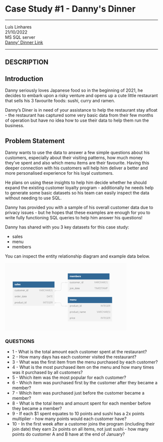 
# **Case Study #1 - Danny's Dinner**
------ 
 Luís Linhares<br>
 21/10/2022<br>
 MS SQL server<br>
 [Danny' Dinner Link](https://8weeksqlchallenge.com/case-study-1/) <br>

-----
## DESCRIPTION
## Introduction
Danny seriously loves Japanese food so in the beginning of 2021, he decides to embark upon a risky venture and opens up a cute little restaurant that sells his 3 favourite foods: sushi, curry and ramen.

Danny’s Diner is in need of your assistance to help the restaurant stay afloat - the restaurant has captured some very basic data from their few months of operation but have no idea how to use their data to help them run the business.

## Problem Statement
Danny wants to use the data to answer a few simple questions about his customers, especially about their visiting patterns, how much money they’ve spent and also which menu items are their favourite. Having this deeper connection with his customers will help him deliver a better and more personalised experience for his loyal customers.

He plans on using these insights to help him decide whether he should expand the existing customer loyalty program - additionally he needs help to generate some basic datasets so his team can easily inspect the data without needing to use SQL.

Danny has provided you with a sample of his overall customer data due to privacy issues - but he hopes that these examples are enough for you to write fully functioning SQL queries to help him answer his questions!

Danny has shared with you 3 key datasets for this case study:

- sales
- menu
- members

You can inspect the entity relationship diagram and example data below.

<img src="relationship.png" alt="tables relationship" width="400"/>

### QUESTIONS
- 1 - What is the total amount each customer spent at the restaurant?
- 2 - How many days has each customer visited the restaurant?
- 3 - What was the first item from the menu purchased by each customer?
- 4 - What is the most purchased item on the menu and how many times was it purchased by all customers?
- 5 - Which item was the most popular for each customer?
- 6 - Which item was purchased first by the customer after they became a member?
- 7 - Which item was purchased just before the customer became a member?
- 8 - What is the total items and amount spent for each member before they became a member?
- 9  - If each $1 spent equates to 10 points and sushi has a 2x points multiplier - how many points would each customer have?
- 10 - In the first week after a customer joins the program (including their join date) they earn 2x points on all items, not just sushi - how many points do customer A and B have at the end of January?